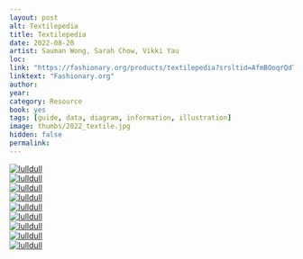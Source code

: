 ```yaml
---
layout: post
alt: Textilepedia 
title: Textilepedia 
date: 2022-08-20
artist: Sauman Wong, Sarah Chow, Vikki Yau
loc: 
link: "https://fashionary.org/products/textilepedia?srsltid=AfmBOoqrQdTTG1BZQKaW01aBmWSkQ4I5DCbaPrpqIRbC2gylIveFGjRm"
linktext: "Fashionary.org"
author: 
year: 
category: Resource
book: yes
tags: [guide, data, diagram, information, illustration]
image: thumbs/2022_textile.jpg
hidden: false
permalink:
---
```





<div class="post_image">
	<a href="{{ site.baseurl }}/images/posts/2022_textile/001.jpg" target="_blank">
	<img src="{{ site.baseurl }}/images/posts/2022_textile/001.jpg" alt="lulldull"></a>
</div>

<div class="post_image">
	<a href="{{ site.baseurl }}/images/posts/2022_textile/002.jpg" target="_blank">
	<img src="{{ site.baseurl }}/images/posts/2022_textile/002.jpg" alt="lulldull"></a>
</div>

<div class="post_image">
	<a href="{{ site.baseurl }}/images/posts/2022_textile/003.jpg" target="_blank">
	<img src="{{ site.baseurl }}/images/posts/2022_textile/003.jpg" alt="lulldull"></a>
</div>

<div class="post_image">
	<a href="{{ site.baseurl }}/images/posts/2022_textile/004.jpg" target="_blank">
	<img src="{{ site.baseurl }}/images/posts/2022_textile/004.jpg" alt="lulldull"></a>
</div>


<div class="post_image">
	<a href="{{ site.baseurl }}/images/posts/2022_textile/005.jpg" target="_blank">
	<img src="{{ site.baseurl }}/images/posts/2022_textile/005.jpg" alt="lulldull"></a>
</div>

<div class="post_image">
	<a href="{{ site.baseurl }}/images/posts/2022_textile/006.jpg" target="_blank">
	<img src="{{ site.baseurl }}/images/posts/2022_textile/006.jpg" alt="lulldull"></a>
</div>


<div class="post_image">
	<a href="{{ site.baseurl }}/images/posts/2022_textile/007.jpg" target="_blank">
	<img src="{{ site.baseurl }}/images/posts/2022_textile/007.jpg" alt="lulldull"></a>
</div>


<div class="post_image">
	<a href="{{ site.baseurl }}/images/posts/2022_textile/008.jpg" target="_blank">
	<img src="{{ site.baseurl }}/images/posts/2022_textile/008.jpg" alt="lulldull"></a>
</div>


<div class="post_image">
	<a href="{{ site.baseurl }}/images/posts/2022_textile/009.jpg" target="_blank">
	<img src="{{ site.baseurl }}/images/posts/2022_textile/009.jpg" alt="lulldull"></a>
</div>

